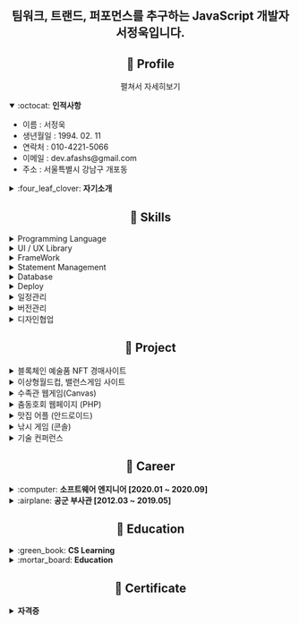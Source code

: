 <div align=center>

## 팀워크, 트랜드, 퍼포먼스를 추구하는 JavaScript 개발자 서정욱입니다.
## :paperclip: Profile
펼쳐서 자세히보기

</div>
<details open>
  <summary>:octocat: <b>인적사항</b></summary>
  <ul>
    <li>이름 : 서정욱</li>
    <li>생년월일 : 1994. 02. 11 </li>
    <li>연락처 : 010-4221-5066 </li>
    <li>이메일 : dev.afashs@gmail.com </li>
    <li>주소 : 서울특별시 강남구 개포동 </li>
  </ul>
</details>
<details>
  <summary>:four_leaf_clover: <b>자기소개</b></summary>
  <ul>
    <code>팀워크</code>
    <li>문서화, 대화의 중요성, 사소한 갑론을박에 목메이지 않습니다.</li>
    <li>소통과 협업에 많은 시간을 투자할수록 모두가 만족할 만한 결과가 나옵니다.</li>
  </ul>
  <ul>
    <code>트랜드</code>
    <li>남들이 그렇다 하더라 라는 말보다 직접 써보는 것을 좋아합니다. </li>
    <li>새로운 기술에 겁없이 뛰어들고 고통받지만 이 과정 때문에 코딩을 좋아합니다</li>
  </ul>
  <ul>
    <code>퍼포먼스</code>
    <li>트랜드를 좋아하는 반면, 기능의 핵심적인 본질에 집중합니다.</li>
    <li>황금 계산기, 황금 변기도 본질은 계산기, 변기 입니다.</li>
  </ul>
</details>


<div align=center>

## :rocket: Skills

</div>

<details>
  <summary>Programming Language</summary>
  <ul>
    <li>JavaScript, PHP</li>
  </ul>

</details>
<details>
  <summary>UI / UX Library</summary>
  <ul>
    <li>React, Bootstrap, SCSS</li>
  </ul>
</details>
<details>
  <summary>FrameWork</summary>
  <ul>
    <li>CodeIgnitor, GnuBoard</li>
  </ul>
</details>
<details>
  <summary>Statement Management</summary>
  <ul>
    <li>Jquery, Redux</li>
  </ul>
</details>

<details>
  <summary>Database</summary>
  <ul> 
    <li>Oracle, mariaDB</li>
  </ul>
</details>

<details>
  <summary>Deploy</summary>
  <ul>
    <li>AWS(EC2, RDS, S3, ELB, CloudFront, Route53, SSL)</li>
  </ul>
</details>
<details>
  <summary>일정관리</summary>
  <ul>
    <li>Trello, GitHub Project</li>
  </ul>
</details>
<details>
  <summary>버전관리</summary>
  <ul>
    <li>Git, SVN</li>
  </ul>
</details>
<details>
  <summary>디자인협업</summary>
  <ul>
    <li>Figma</li>
  </ul>
</details>

<div align=center>

## :mag_right: Project

</div>

<details>
  <summary>블록체인 예술품 NFT 경매사이트</summary>
  <ul>
    <li>경매 및 NFT거래 FOMO사이트를 시뮬레이션 한 사이트 입니다.</li>
    <li>인원: 4명</li>  
    <li>포지션: 백엔드 / 팀장</li>  
    <li>플랫폼 : Web</li>
    <li>사용언어 : JavaScript</li>
    <li>[프로젝트 소개](https://github.com/afashs/exitGiftShop-client)</li>
    <li>[영상설명](https://youtu.be/uBEj5ZkDewI)</li>
    <li>[서비스 링크](https://www.exitgift.shop)</li>
    
![2021-04-28 09 54 40](https://user-images.githubusercontent.com/56165665/116330128-d19e9300-a807-11eb-9ece-229c7bf7e948.png)

  </ul>
</details>
<details>
  <summary>이상형월드컵, 밸런스게임 사이트</summary>
  <ul>
    <li>Tinder게임을 접목한 반응형 웹게임 사이트입니다</li>
    <li>인원 : 4명</li>
    <li>포지션 : 프론트엔드 / 팀장</li>
    <li>플랫폼 : Web</li>
    <li>사용언어 : JavaScript</li>
    <li>[프로젝트 소개](https://github.com/afashs/ur-client)</li>
    <li>[영상설명](https://youtu.be/9JElFQuS2cE)</li>
    <li>[서비스 링크](https://urtest.shop)</li>
    
![1](https://user-images.githubusercontent.com/56165665/116329896-41f8e480-a807-11eb-8aaa-eb641da4f4c8.gif)
    
  </ul>
</details>
<details>
  <summary>수족관 웹게임(Canvas)</summary>
  <ul>
    <li>Canvas 및 Class 를 이용한 OOP기반 자바스크립트 웹게임입니다.</li>
    <li>인원 : 개인</li>
    <li>포지션 : 풀스택</li>
    <li>플랫폼 : Web</li>    
    <li>사용언어 : JavaScript</li>
    <li>[프로젝트 소개](https://youtu.be/KDBOjpRjKec)</li>
    
![스크린샷, 2021-01-18 16-30-53](https://user-images.githubusercontent.com/56165665/116330304-2fcb7600-a808-11eb-971d-bc6505483bd0.png)


  </ul>
</details>
<details>
  <summary>춤동호회 웹페이지 (PHP)</summary>
  <ul>
    <li>춤동호회 연습실 일정관리와 회원커뮤니티를 위한 웹페이지입니다.</li>
    <li>인원 : 개인</li>
    <li>포지션 : 풀스택</li>
    <li>플랫폼 : Web</li>
    <li>사용언어 : PHP</li>
    <li>[프로젝트 소개](https://cafe.naver.com/teamnovaopen/1073)</li>
  </ul>
</details>
<details>
  <summary>맛집 어플 (안드로이드)</summary>
  <ul>
    <li>해시태그 기능을 도입한 맛집찾기 어플입니다.</li>
    <li>인원 : 개인</li>
    <li>포지션 : 풀스택</li>
    <li>플랫폼 : Mobile(Android)</li>
    <li>사용언어 : Java</li>
    <li>서버 및 푸시알람 : Firebase / FireStorage</li>
    <li>데이터set : 음식점, 업소정보 공공데이터 api</li>
    <li>[프로젝트 소개](https://cafe.naver.com/teamnovaopen/950)</li>
  </ul>
</details>
<details>
  <summary>낚시 게임 (콘솔)</summary>
  <ul>
    <li>인원 : 개인</li>
    <li>포지션 : 풀스택</li>
    <li>콘솔 텍스트 게임 RPG 입니다. 상속,멀티쓰레드 환경을 제어하는 것을 훈련하기 위해 구현하였습니다.</li>
    <li>플랫폼 : Console</li>
    <li>사용언어 : Java</li>
    <li>[프로젝트 소개](https://cafe.naver.com/teamnovaopen/838)</li>
  </ul>
</details>

<details>
  <summary>기술 컨퍼런스</summary>
  <ul>
    <li>인원 : 개인</li>
    <li>포지션 : 프론트엔드</li>
    <li>상태관리에 대한 발표입니다. 저의 개발프로세스 및 용어선택 등을 확인하실 수 있습니다.</li>
    <li>[Redux 없어도 상태관리 되던데?](https://youtu.be/vqvH-wjDaB0)</li>
  </ul>
</details>



<div align=center>

## :dolphin: Career

</div>


<details>
  <summary>:computer: <b>소프트웨어 엔지니어 [2020.01 ~ 2020.09]</b></summary>
  <ul>
    <code>(주)에이에스티</code> [2020.01 ~ 2020.06]
    <li>사내 PMS개발</li>
    <li>2020.02~2020.06(5개월)</li>
    <li>사용언어 : PHP</li>
    <li>플랫폼 : CodeIgnitor</li>
    <li>요약 : 외부업체 PMS비용 감소를 목적으로 사내 솔루션 개발에 참여하였습니다</li>
    <li>포지션: 게스트사이트, 게시판, 일정관리 및 이슈관리 툴 풀스택 개발</li>
  </ul>
  <ul>
    <code>외주</code> [2020.06 ~ 2020.09]
    <li>PHP 그누보드 사이트 코드수정 및 웹툰사이트, 구인구직사이트 개발</li>
  </ul>
  
</details>
<details>
  <summary>:airplane: <b>공군 부사관 [2012.03 ~ 2019.05]</b></summary>
  <ul>
    <li>공중감시 및 항공무기통제담당</li>
    <li>방공관제 체계를 사용한 공군 요격관제 업무</li>
    <li>UAV 드론에 대한 대공방어 및 방위환산시스템 개발 참여</li>
  </ul>
</details>

<div align=center>

## :closed_book: Education

</div>

<details>
  <summary>:green_book: <b>CS Learning</b></summary>
  <ul>
    <li><a href="https://www.codestates.com/">코드스테이츠 소프트웨어 엔지니어링 과정 26기 수료 </a> [ 2020.09 ~ 2021.05 ] </li>
    <li><a href="https://namu.wiki/w/%EA%B3%B5%EA%B5%B0%ED%95%AD%EA%B3%B5%EA%B3%BC%ED%95%99%EA%B3%A0%EB%93%B1%ED%95%99%EA%B5%90">팀노바 5기 응용 1단계 중도포기 </a> [ 2019.05 ~ 2019.12 ]</li>
  </ul>
</details>

<details>
  <summary>:mortar_board: <b>Education</b></summary>
  <ul>
        <li><a href="https://www.hycu.ac.kr/user/maSnEx/goMain/30058/index.do">한양사이버대학교 응용소프트웨어공학과 </a> [ 2021 ~ 휴학 ] </li>
    <li><a href="https://namu.wiki/w/%EA%B3%B5%EA%B5%B0%ED%95%AD%EA%B3%B5%EA%B3%BC%ED%95%99%EA%B3%A0%EB%93%B1%ED%95%99%EA%B5%90">공군항공과학고등학교 41기 졸업 </a> [ 2009 ~ 2012 ]</li>

  </ul>
</details>



<div align=center>

## :triangular_ruler: Certificate

</div>

<details>
  <summary><b>자격증</b></summary>
  <ul>
    <li>정보기기 운용 기능사 [ 2010. 05 ]</li>
    <li>운전면허 2종 자동 [ 2012. 04 ] </li>
  </ul>
</details>
